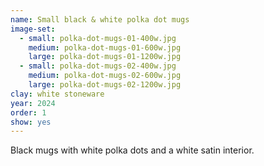 ```yaml
---
name: Small black & white polka dot mugs
image-set:
  - small: polka-dot-mugs-01-400w.jpg
    medium: polka-dot-mugs-01-600w.jpg
    large: polka-dot-mugs-01-1200w.jpg
  - small: polka-dot-mugs-02-400w.jpg
    medium: polka-dot-mugs-02-600w.jpg
    large: polka-dot-mugs-02-1200w.jpg
clay: white stoneware
year: 2024
order: 1
show: yes
---
```


Black mugs with white polka dots and a white satin interior.
